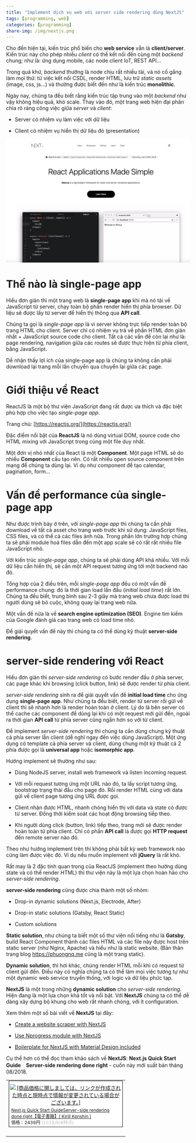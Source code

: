 ```yaml
---
title: "Implement dịch vụ web với server side rendering dùng NextJS"
tags: [programming, web]
categories: [programming]
share-img: /img/nextjs.png
---
```


Cho đến hiện tại, kiến trúc phổ biến cho **web service** vẫn là **client/server**. Kiến trúc này cho phép nhiều *client* có thể kết nối đến cùng một *backend* chung; như là: ứng dụng mobile, các node client IoT, REST API...

Trong quá khứ, *backend* thường là node chịu rất nhiều tải, và nó cố gắng làm mọi thứ: từ việc kết nối CSDL, render HTML, lưu trữ *static assets* (image, css, js...) và thường được biết đến như là kiến trúc **monolithic**.

Ngày nay, chúng ta đều biết rằng kiến trúc tập trung vào một *backend* như vậy không hiệu quả, khó scale. Thay vào đó, một trang web hiện đại phân chia rõ ràng công việc giữa *server* và *client*:

* Server có nhiệm vụ làm việc với dữ liệu

* Client có nhiệm vụ hiển thị dữ liệu đó (presentation)

![](/img/nextjs.png)

# Thế nào là single-page app

Hiểu đơn giản thì một trang web là **single-page app** khi mà nó tải về JavaScript từ server, chạy toàn bộ phần render hiển thị phía browser. Dữ liệu sẽ được lấy từ server để hiển thị thông qua **API call**.

Chúng ta gọi là *single-page app* là vì server không trực tiếp render toàn bộ trang HTML cho client. Server chỉ có nhiệm vụ trả về phần HTML đơn giản nhất + JavaScript source code cho client. Tất cả các vấn đề còn lại như là: page rendering, navigation giữa các routes sẽ được thực hiện từ phía client, bằng JavaScript.

Dễ nhận thấy lợi ích của single-page app là chúng ta không cần phải download lại trang mỗi lần chuyển qua chuyển lại giữa các page.

<script async src="//pagead2.googlesyndication.com/pagead/js/adsbygoogle.js"></script>
<ins class="adsbygoogle"
     style="display:block; text-align:center;"
     data-ad-layout="in-article"
     data-ad-format="fluid"
     data-ad-client="ca-pub-2750437710821247"
     data-ad-slot="8905029259"></ins>
<script>
     (adsbygoogle = window.adsbygoogle || []).push({});
</script>

# Giới thiệu về React

ReactJS là một bộ thư viện JavaScript đang rất được ưa thích và đặc biệt phù hợp cho việc tạo *single-page app*.

Trang chủ: [https://reactjs.org/](https://reactjs.org/)

Đặc điểm nổi bật của **ReactJS** là nó dùng virtual DOM, source code cho HTML mixing với JavaScript trong cùng một file duy nhất.

Một đơn vị nhỏ nhất của React là một **Component**. Một page HTML sẽ do nhiều **Component** cấu tạo nên. Có rất nhiều open source component trên mạng để chúng ta dùng lại. Ví dụ như component để tạo calendar, pagination, form...

# Vấn đề performance của single-page app

Như được trình bày ở trên, với *single-page app* thì chúng ta cần phải download về tất cả asset cho trang web trước khi sử dụng: JavaScript files, CSS files, và có thể cả các files ảnh nữa. Trong phần lớn trường hợp chúng ta sẽ phải module hoá files dẫn đến một app scale sẽ có rất rất nhiều file JavaScript nhỏ.

Với kiến trúc *single-page app*, chúng ta sẽ phải dùng API khá nhiều. Với mỗi dữ liệu cần hiển thị, sẽ cần một API request tương ứng tới một backend nào đó.

Tổng hợp của 2 điều trên, mỗi *single-page app* đều có một vấn đề performance chung: đó là thời gian load lần đầu (*initial load time*) rất lớn. Chúng ta đều biết, trung bình sau 2-3 giây mà trang web chưa được load thì người dùng sẽ bỏ cuộc, không quay lại trang web nữa.

Một vấn đề nữa là về **search engine optimization (SEO)**. Engine tìm kiếm của Google đánh giá cao trang web có load time nhỏ.

Để giải quyết vấn đề này thì chúng ta có thể dùng kỹ thuật **server-side rendering**.

<script async src="//pagead2.googlesyndication.com/pagead/js/adsbygoogle.js"></script>
<ins class="adsbygoogle"
     style="display:block; text-align:center;"
     data-ad-layout="in-article"
     data-ad-format="fluid"
     data-ad-client="ca-pub-2750437710821247"
     data-ad-slot="8905029259"></ins>
<script>
     (adsbygoogle = window.adsbygoogle || []).push({});
</script>

# server-side rendering với React

Hiểu đơn giản thì *server-side rendering* có bước render đầu ở phía server, các page khác khi browsing (click button, link) sẽ được render từ phía client.

*server-side rendering* sinh ra để giải quyết vấn đề **initial load time** cho ứng dụng **single-page app**. Như chúng ta đều biết, render từ server rồi gửi về client thì sẽ nhanh hơn là render hoàn toàn ở client. Lý do là bên server có thể cache các component để dùng lại khi có một request mới gửi đến, ngoài ra thời gian **API call** từ phía server cũng ngắn hơn so với từ client.

Để implement *server-side rendering* thì chúng ta cần dùng chung kỹ thuật cả phía server lẫn client (dễ nghĩ ngay đến việc dùng JavaScript). Một ứng dụng có template cả phía server và client, dùng chung một kỹ thuật cả 2 phía được gọi là **universal app** hoặc **isomorphic app**.

Hướng implement sẽ thường như sau:

* Dùng NodeJS server, install web framework và listen incoming request.

* Với mỗi request tương ứng một URL nào đó, ta lấy script tương ứng, bootstrap trạng thái đầu cho page đó. Rồi render HTML cùng với data gửi về client page tương ứng URL được gọi.

* Client nhận được HTML, nhanh chóng hiển thị với data và state có được từ server. Đồng thời kiểm soát các hoạt động browsing tiếp theo.

* Khi người dùng click (button, link) tiếp theo, trang mới sẽ được render hoàn toàn từ phía client. Chỉ có phần **API call** là được gọi **HTTP request** đến remote server nào đó.

Theo như hướng implement trên thì không phải bất kỳ web framework nào cũng làm được việc đó. Ví dụ nếu muốn implement với **jQuery** là rất khó.

Rất may là 2 đặc tính quan trọng của ReactJS (implement theo hướng dùng state và có thể render HTML) thì thư viện này là một lựa chọn hoàn hảo cho *server-side rendering*.

**server-side rendering** cũng được chia thành một số nhóm:

* Drop-in dynamic solutions (Next.js, Electrode, After)

* Drop-in static solutions (Gatsby, React Static)

* Custom solutions

**Static solution**, như chúng ta biết một số thư viện nổi tiếng như là **Gatsby**, build React Component thành các files HTML và các file này được host trên static server (như Nginx, Apache) và hiểu như là static website. (Bản thân trang blog https://phuongnq.me cũng là một trang static).

**Dynamic solution**, thì hơi khác, chúng render HTML mỗi khi có request từ client gửi đến. Điều này có nghĩa chúng ta có thể làm mọi việc tương tự như một dynamic web service truyền thống, với logic và dữ liệu phức tạp.

**NextJS** là một trong những **dynamic solution** cho *server-side rendering*. Hiện đang là một lựa chọn khá tốt và nổi bật. Với **NextJS** chúng ta có thể dễ dàng xây dựng bộ khung cho web rất nhanh chóng, với ít configuration.

Xem thêm một số bài viết về **NextJS** tại đây:

- [Create a website scraper with NextJS](https://phuongnq.me/2018-01-27-web-scraper-with-nextjs/)

- [Use Nprogress module with NextJS](https://phuongnq.me/2018-02-02-use-nprogress-with-nextjs/)

- [Boilerplate for NextJS with Material Design included](https://phuongnq.me/2018-03-09-nextjs-material-design-boilerplate/)

<script async src="//pagead2.googlesyndication.com/pagead/js/adsbygoogle.js"></script>
<ins class="adsbygoogle"
     style="display:block; text-align:center;"
     data-ad-layout="in-article"
     data-ad-format="fluid"
     data-ad-client="ca-pub-2750437710821247"
     data-ad-slot="8905029259"></ins>
<script>
     (adsbygoogle = window.adsbygoogle || []).push({});
</script>

Cụ thể hơn có thể đọc tham khảo sách về **NextJS**: **Next.js Quick Start Guide　Server-side rendering done right** - cuốn này mới suất bản tháng 08/2018.

<table border="0" cellpadding="0" cellspacing="0"><tr><td><div style="border:1px solid #000000;background-color:#FFFFFF;width:310px;margin:0px;padding-top:6px;text-align:center;overflow:auto;"><a href="https://hb.afl.rakuten.co.jp/hgc/16ebf0dd.31ab421d.16ebf0de.dec3052c/?pc=https%3A%2F%2Fitem.rakuten.co.jp%2Frakutenkobo-ebooks%2F2edf9abc6e113489bc344f1d7102346a%2F&m=http%3A%2F%2Fm.rakuten.co.jp%2Frakutenkobo-ebooks%2Fi%2F17591016%2F&link_type=picttext&ut=eyJwYWdlIjoiaXRlbSIsInR5cGUiOiJwaWN0dGV4dCIsInNpemUiOiIzMDB4MzAwIiwibmFtIjoxLCJuYW1wIjoiZG93biIsImNvbSI6MSwiY29tcCI6ImRvd24iLCJwcmljZSI6MSwiYm9yIjoxLCJjb2wiOjB9" target="_blank" rel="nofollow" style="word-wrap:break-word;"  ><img src="https://hbb.afl.rakuten.co.jp/hgb/16ebf0dd.31ab421d.16ebf0de.dec3052c/?me_id=1278256&item_id=17591016&m=https%3A%2F%2Fthumbnail.image.rakuten.co.jp%2F%400_mall%2Frakutenkobo-ebooks%2Fcabinet%2F9562%2F2000006569562.jpg%3F_ex%3D80x80&pc=https%3A%2F%2Fthumbnail.image.rakuten.co.jp%2F%400_mall%2Frakutenkobo-ebooks%2Fcabinet%2F9562%2F2000006569562.jpg%3F_ex%3D300x300&s=300x300&t=picttext" border="0" style="margin:2px" alt="[商品価格に関しましては、リンクが作成された時点と現時点で情報が変更されている場合がございます。]" title="[商品価格に関しましては、リンクが作成された時点と現時点で情報が変更されている場合がございます。]"></a><p style="font-size:12px;line-height:1.4em;text-align:left;margin:0px;padding:2px 6px;word-wrap:break-word"><a href="https://hb.afl.rakuten.co.jp/hgc/16ebf0dd.31ab421d.16ebf0de.dec3052c/?pc=https%3A%2F%2Fitem.rakuten.co.jp%2Frakutenkobo-ebooks%2F2edf9abc6e113489bc344f1d7102346a%2F&m=http%3A%2F%2Fm.rakuten.co.jp%2Frakutenkobo-ebooks%2Fi%2F17591016%2F&link_type=picttext&ut=eyJwYWdlIjoiaXRlbSIsInR5cGUiOiJwaWN0dGV4dCIsInNpemUiOiIzMDB4MzAwIiwibmFtIjoxLCJuYW1wIjoiZG93biIsImNvbSI6MSwiY29tcCI6ImRvd24iLCJwcmljZSI6MSwiYm9yIjoxLCJjb2wiOjB9" target="_blank" rel="nofollow" style="word-wrap:break-word;"  >Next.js Quick Start GuideServer-side rendering done right【電子書籍】[ Kirill Konshin ]</a><br><span >価格：2439円</span> <span style="color:#BBB">(2018/8/8時点)</span></p></div><br><p style="font-size:12px;line-height:1.4em;margin:5px;word-wrap:break-word"></p></td></tr></table>